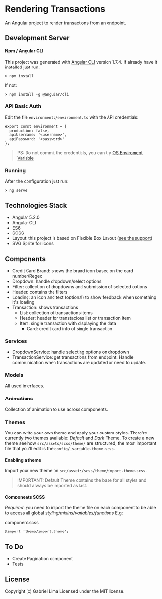 # Rendering Transactions
An Angular project to render transactions from an endpoint.

## Development Server
#### Npm / Angular CLI
This project was generated with [Angular CLI](https://github.com/angular/angular-cli) version 1.7.4.
If already have it installed just run:

```
> npm install
```

If not:

```
> npm install -g @angular/cli
```

### API Basic Auth
Edit the file `environments/environment.ts` with the API credentials:

```
export const environment = {
  production: false,
  apiUsername: '<username>',
  apiPassword: '<password>'
};
```

> PS: Do not commit the credentials, you can try [OS Enviroment Variable](https://medium.com/@natchiketa/angular-cli-and-os-environment-variables-4cfa3b849659)

### Running
After the configuration just run:

```
> ng serve
```

## Technologies Stack
- Angular 5.2.0
- Angular CLI
- ES6
- SCSS
- Layout: this project is based on Flexible Box Layout ([see the support](https://caniuse.com/#feat=flexbox))
- SVG Sprite for icons

## Components
- Credit Card Brand: shows the brand icon based on the card number/Regex
- Dropdown: handle dropdown/select options
- Filter: collection of dropdowns and submission of selected options
- Header: contains the filters
- Loading: an icon and text (optional) to show feedback when something it's loading
- Transaction: shows transactions
  - List: collection of transactions items
  - Header: header for transtacions list or transaction item
  - Item: single transaction with displaying the data
    - Card: credit card info of single transaction

### Services
- DropdownService: handle selecting options on dropdown
- TransactionService: get transactions from endpoint. Handle communication when transactions are updated or need to update.

### Models
All used interfaces.

### Animations
Collection of animation to use across components.

### Themes
You can write your own theme and apply your custom styles. There're currently two themes available: *Default* and *Dark* Theme.
To create a new theme see how `src/assets/scss/theme/` are structured, the most important file that you'll edit is the `config/_variable.theme.scss`.

#### Enabling a theme
Import your new theme on `src/assets/scss/theme/import.theme.scss`.
> IMPORTANT: Default Theme contains the base for all styles and should always be imported as last.

#### Components SCSS
*Required*: you need to import the theme file on each component to be able to access all global _styling/mixins/variables/functions_ E.g:

component.scss
```
@import 'theme/import.theme';
```

## To Do
- Create Pagination component
- Tests

## License
Copyright (c) Gabriel Lima Licensed under the MIT license.
